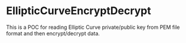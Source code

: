 # EllipticCurveEncryptDecrypt
This is a POC for reading Elliptic Curve private/public key from PEM file format and then encrypt/decrypt data.
